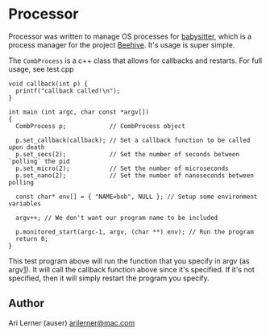 Processor
===

Processor was written to manage OS processes for [babysitter][0], which is a process manager for the project [Beehive][1]. It's usage is super simple. 

The `CombProcess` is a c++ class that allows for callbacks and restarts. For full usage, see test.cpp

    void callback(int p) {
      printf("callback called!\n");
    }
    
    int main (int argc, char const *argv[])
    {
      CombProcess p;            // CombProcess object

      p.set_callback(callback); // Set a callback function to be called upon death
      p.set_secs(2);            // Set the number of seconds between `polling` the pid
      p.set_micro(2);           // Set the number of microseconds
      p.set_nano(2);            // Set the number of nanoseconds between polling

      const char* env[] = { "NAME=bob", NULL }; // Setup some environment variables

      argv++; // We don't want our program name to be included

      p.monitored_start(argc-1, argv, (char **) env); // Run the program
      return 0;
    }
    
This test program above will run the function that you specify in argv (as argv[1]). It will call the callback function above since it's specified. If it's not specified, then it will simply restart the program you specify.

Author
------

Ari Lerner (auser) arilerner@mac.com

[0]: http://github.com/auser/babysitter
[1]: http://github.com/auser/beehive